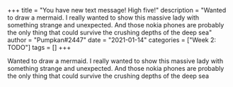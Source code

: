 +++
title = "You have new text message! High five!"
description = "Wanted to draw a mermaid. I really wanted to show this massive lady with something strange and unexpected. And those nokia phones are probably the only thing that could survive the crushing depths of the deep sea"
author = "Pumpkan#2447"
date = "2021-01-14"
categories = ["Week 2: TODO"]
tags = []
+++

Wanted to draw a mermaid. I really wanted to show this massive lady with something strange and unexpected. And those nokia phones are probably the only thing that could survive the crushing depths of the deep sea
